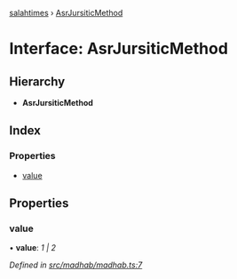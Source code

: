 [salahtimes](../README.md) › [AsrJursiticMethod](asrjursiticmethod.md)

# Interface: AsrJursiticMethod

## Hierarchy

* **AsrJursiticMethod**

## Index

### Properties

* [value](asrjursiticmethod.md#value)

## Properties

###  value

• **value**: *1 | 2*

*Defined in [src/madhab/madhab.ts:7](https://github.com/doniseferi/salahtimes/blob/9951c22/src/madhab/madhab.ts#L7)*

